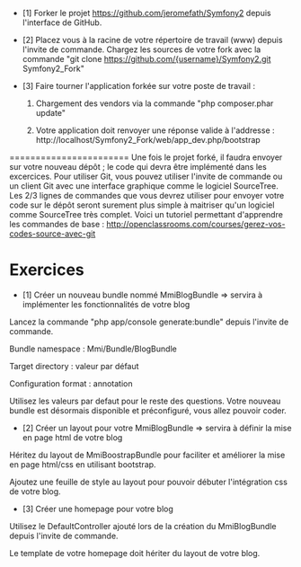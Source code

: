 * [1] Forker le projet https://github.com/jeromefath/Symfony2 depuis l'interface de GitHub.

* [2] Placez vous à la racine de votre répertoire de travail (www) depuis l'invite de commande. 
Chargez les sources de votre fork avec la commande "git clone https://github.com/{username}/Symfony2.git Symfony2_Fork"

* [3] Faire tourner l'application forkée sur votre poste de travail :

    1. Chargement des vendors via la commande "php composer.phar update"

    2. Votre application doit renvoyer une réponse valide à l'addresse : http://localhost/Symfony2_Fork/web/app_dev.php/bootstrap

=======================
Une fois le projet forké, il faudra envoyer sur votre nouveau dépôt ; le code qui devra être implémenté dans les excercices. 
Pour utiliser Git, vous pouvez utiliser l'invite de commande ou un client Git avec une interface graphique comme le logiciel SourceTree.
Les 2/3 lignes de commandes que vous devrez utiliser pour envoyer votre code sur le dépôt seront surement plus simple à maitriser qu'un logiciel comme SourceTree très complet. 
Voici un tutoriel permettant d'apprendre les commandes de base : http://openclassrooms.com/courses/gerez-vos-codes-source-avec-git

Exercices
=======================

* [1] Créer un nouveau bundle nommé MmiBlogBundle => servira à implémenter les fonctionnalités de votre blog

Lancez la commande "php app/console generate:bundle" depuis l'invite de commande.
        
Bundle namespace : Mmi/Bundle/BlogBundle

Target directory : valeur par défaut

Configuration format : annotation

Utilisez les valeurs par defaut pour le reste des questions.
Votre nouveau bundle est désormais disponible et préconfiguré, vous allez pouvoir coder.

* [2] Créer un layout pour votre MmiBlogBundle => servira à définir la mise en page html de votre blog

Héritez du layout de MmiBoostrapBundle pour faciliter et améliorer la mise en page html/css en utilisant bootstrap.

Ajoutez une feuille de style au layout pour pouvoir débuter l'intégration css de votre blog.

* [3] Créer une homepage pour votre blog

Utilisez le DefaultController ajouté lors de la création du MmiBlogBundle depuis l'invite de commande.

Le template de votre homepage doit hériter du layout de votre blog.